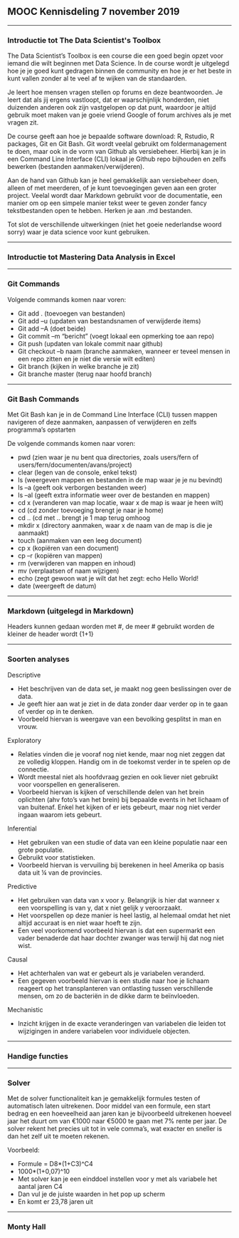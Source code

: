 ## MOOC Kennisdeling 7 november 2019
___
### Introductie tot The Data Scientist's Toolbox
The Data Scientist’s Toolbox is een course die een goed begin opzet voor iemand die wilt beginnen met Data Science.
In de course wordt je uitgelegd hoe je je goed kunt gedragen binnen de community en hoe je er het beste in kunt vallen zonder al te veel af te wijken van de standaarden.

Je leert hoe mensen vragen stellen op forums en deze beantwoorden. Je leert dat als jij ergens vastloopt, dat er waarschijnlijk honderden, niet duizenden anderen ook zijn vastgelopen op dat punt, waardoor je altijd gebruik moet maken van je goeie vriend Google of forum archives als je met vragen zit. 

De course geeft aan hoe je bepaalde software download: R, Rstudio, R packages, Git en Git Bash. Git wordt veelal gebruikt om foldermanagement te doen, maar ook in de vorm van Github als versiebeheer. Hierbij kan je in een Command Line Interface (CLI) lokaal je Github repo bijhouden en zelfs bewerken (bestanden aanmaken/verwijderen). 

Aan de hand van Github kan je heel gemakkelijk aan versiebeheer doen, alleen of met meerderen, of je kunt toevoegingen geven aan een groter project. Veelal wordt daar Markdown gebruikt voor de documentatie, een manier om op een simpele manier tekst weer te geven zonder fancy tekstbestanden open te hebben. Herken je aan .md bestanden.

Tot slot de verschillende uitwerkingen (niet het goeie nederlandse woord sorry) waar je data science voor kunt gebruiken.
___
### Introductie tot Mastering Data Analysis in Excel

___
### Git Commands
Volgende commands komen naar voren:
- Git add . 	(toevoegen van bestanden)
- Git add –u	(updaten van bestandsnamen of verwijderde items)
- Git add –A 	(doet beide)
- Git commit –m “bericht” 	(voegt lokaal een opmerking toe aan repo)
- Git push 	(updaten van lokale commit naar github) 
- Git checkout –b naam 	(branche aanmaken, wanneer er teveel mensen in een repo zitten en je niet die versie wilt editen)
- Git branch 	(kijken in welke branche je zit)
- Git branche master 	(terug naar hoofd branch)
___
### Git Bash Commands
Met Git Bash kan je in de Command Line Interface (CLI) tussen mappen navigeren of deze aanmaken, aanpassen of verwijderen en zelfs programma’s opstarten

De volgende commands komen naar voren:
- pwd 	(zien waar je nu bent qua directories, zoals users/fern of users/fern/documenten/avans/project)
- clear 	(legen van de console, enkel tekst)
- ls 	(weergeven mappen en bestanden in de map waar je je nu bevindt)
- ls –a 	(geeft ook verborgen bestanden weer)
- ls –al 	(geeft extra informatie weer over de bestanden en mappen)
- cd x	(veranderen van map locatie, waar x de map is waar je heen wilt)
- cd 	(cd zonder toevoeging brengt je naar je home)
- cd ..	(cd met .. brengt je 1 map terug omhoog
- mkdir x 	(directory aanmaken, waar x de naam van de map is die je aanmaakt)
- touch 	(aanmaken van een leeg document)
- cp x	(kopiëren van een document)
- cp –r 	(kopiëren van mappen)
- rm 	(verwijderen van mappen en inhoud)
- mv	(verplaatsen of naam wijzigen)
- echo	(zegt gewoon wat je wilt dat het zegt: echo Hello World!
- date	(weergeeft de datum)
___
### Markdown (uitgelegd in Markdown)
Headers kunnen gedaan worden met #, de meer # gebruikt worden de kleiner de header wordt
{1+1}
___
### Soorten analyses
Descriptive
- Het beschrijven van de data set, je maakt nog geen beslissingen over de data. 
- Je geeft hier aan wat je ziet in de data zonder daar verder op in te gaan of verder op in te denken.
- Voorbeeld hiervan is weergave van een bevolking gesplitst in man en vrouw.

Exploratory
- Relaties vinden die je vooraf nog niet kende, maar nog niet zeggen dat ze volledig kloppen. Handig om in de toekomst verder in te spelen op de connectie.
- Wordt meestal niet als hoofdvraag gezien en ook liever niet gebruikt voor voorspellen en generaliseren. 
- Voorbeeld hiervan is kijken of verschillende delen van het brein oplichten (ahv foto’s van het brein) bij bepaalde events in het lichaam of van buitenaf. Enkel het kijken of er iets gebeurt, maar nog niet verder ingaan waarom iets gebeurt.

Inferential
- Het gebruiken van een studie of data van een kleine populatie naar een grote populatie.
- Gebruikt voor statistieken.
- Voorbeeld hiervan is vervuiling bij berekenen in heel Amerika op basis data uit ¼ van de provincies. 

Predictive
- Het gebruiken van data van x voor y. Belangrijk is hier dat wanneer x een voorspelling is van y, dat x niet gelijk y veroorzaakt.
- Het voorspellen op deze manier is heel lastig, al helemaal omdat het niet altijd accuraat is en niet waar hoeft te zijn.
- Een veel voorkomend voorbeeld hiervan is dat een supermarkt een vader benaderde dat haar dochter zwanger was terwijl hij dat nog niet wist.

Causal
- Het achterhalen van wat er gebeurt als je variabelen veranderd.
- Een gegeven voorbeeld hiervan is een studie naar hoe je lichaam reageert op het transplanteren van ontlasting tussen verschillende mensen, om zo de bacteriën in de dikke darm te beïnvloeden.

Mechanistic
- Inzicht krijgen in de exacte veranderingen van variabelen die leiden tot wijzigingen in andere variabelen voor individuele objecten.
___
### Handige functies
___
### Solver
Met de solver functionaliteit kan je gemakkelijk formules testen of automatisch laten uitrekenen. Door middel van een formule, een start bedrag en een hoeveelheid aan jaren kan je bijvoorbeeld uitrekenen hoeveel jaar het duurt om van €1000 naar €5000 te gaan met 7% rente per jaar. De solver rekent het precies uit tot in vele comma’s, wat exacter en sneller is dan het zelf uit te moeten rekenen.

Voorbeeld:
- Formule = D8*(1+C3)^C4
- 1000*(1+0,07)^10
- Met solver kan je een einddoel instellen voor y met als variabele het aantal jaren C4
- Dan vul je de juiste waarden in het pop up scherm
- En komt er 23,78 jaren uit

___
### Monty Hall


